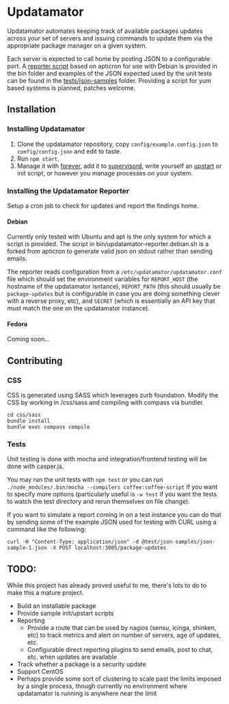 # Updatamator

Updatamator automates keeping track of available packages updates across your set of servers and issuing commands to update them via the appropriate package manager on a given system.

Each server is expected to call home by posting JSON to a configurable port. A [reporter script](https://github.com/tizzo/updatamator/blob/master/bin/updatamator-reporter.debian.sh) based on apticron for use with Debian is provided in the bin folder and examples of the JSON expected used by the unit tests can be found in the [tests/json-samples](https://github.com/tizzo/updatamator/tree/master/test/json-samples) folder. Providing a script for yum based systems is planned, patches welcome.

## Installation

### Installing Updatamator

  1. Clone the updatamator repository, copy `config/example.config.json` to `config/config.json` and edit to taste.
  2. Run `npm start`.
  3. Manage it with [forever](https://github.com/nodejitsu/forever), add it to [supervisord](http://supervisord.org/), write yourself an [upstart](http://howtonode.org/deploying-node-upstart-monit) or init script, or however you manage processes on your system.

### Installing the Updatamator Reporter

Setup a cron job to check for updates and report the findings home.

#### Debian

Currently only tested with Ubuntu and apt is the only system for which a script is provided. The script in bin/updatamator-reporter.debian.sh is a forked from apticron to generate valid json on stdout rather than sending emails.

The reporter reads configuration from a `/etc/updatamator/updatamator.conf` file which should set the environment variables for `REPORT_HOST` (the hostname of the updatamator isntance), `REPORT_PATH` (this should usually be `package-updates` but is configurable in case you are doing something clever with a reverse proxy, etc), and `SECRET` (which is essentially an API key that must match the one on the updatamator instance).

#### Fedora

Coming soon...

## Contributing

### CSS

CSS is generated using SASS which leverages zurb foundation. Modify the CSS by working in /css/sass and compiling with compass via bundler.

    cd css/sass
    bundle install
    bundle exec compass compile

### Tests

Unit testing is done with mocha and integration/frontend testing will be done with casper.js.

You may run the unit tests with `npm test` or you can run `./node_modules/.bin/mocha --compilers coffee:coffee-script` if you want to specify more options (particularly useful is `-w test` if you want the tests to watch the test directory and rerun themselves on file change).

If you want to simulate a report coming in on a test instance you can do that by sending some of the example JSON used for testing with CURL using a command like the following:

    curl -H "Content-Type: application/json" -d @test/json-samples/json-sample-1.json -X POST localhost:3005/package-updates


## TODO:

While this project has already proved useful to me, there's lots to do to make this a mature project.

  - Build an installable package
  - Provide sample init/upstart scripts
  - Reporting
    - Provide a route that can be used by nagios (sensu, icinga, shinken, etc) to track metrics and alert on number of servers, age of updates, etc.
    - Configurable direct reporting plugins to send emails, post to chat, etc. when updates are available
  - Track whether a package is a security update
  - Support CentOS
  - Perhaps provide some sort of clustering to scale past the limits imposed by a single process, though currently no environment where updatamator is running is anywhere near the limit